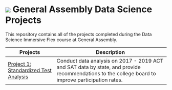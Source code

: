 # ![](https://ga-dash.s3.amazonaws.com/production/assets/logo-9f88ae6c9c3871690e33280fcf557f33.png) General Assembly Data Science Projects
This repository contains all of the projects completed during the Data Science Immersive Flex course at General Assembly.

| Projects      |Description    |
| ------------- |-------------|
| <a href="https://github.com/crushedmonster/GA_Projects/tree/master/project_1">Project 1: Standardized Test Analysis</a>| Conduct data analysis on 2017 - 2019 ACT and SAT data by state, and provide recommendations to the college board to improve participation rates. |

